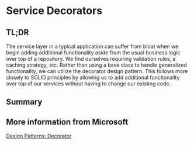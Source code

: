 # Service Decorators

## TL;DR
The service layer in a typical application can suffer from bloat when we begin adding additional functionality aside from the usual business logic over top of a repository. We find ourselves requiring validation rules, a caching strategy, etc. Rather than using a base class to handle generalized functionality, we can utilize the decorator design pattern. This follows more closely to SOLID principles by allowing us to add additional functionality over top of our services without having to change our existing code.   

## Summary

## More information from Microsoft
[Design Patterns: Decorator](https://docs.microsoft.com/en-us/shows/visual-studio-toolbox/design-patterns-decorator)
